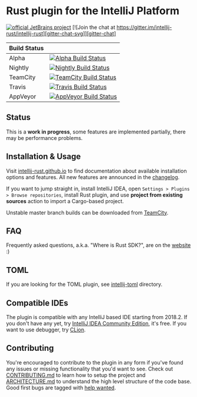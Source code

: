# Rust plugin for the IntelliJ Platform

[![official JetBrains project](http://jb.gg/badges/official-flat-square.svg)](https://confluence.jetbrains.com/display/ALL/JetBrains+on+GitHub)
[![Join the chat at https://gitter.im/intellij-rust/intellij-rust][gitter-chat-svg]][gitter-chat]


| Build Status |                                                                              |
|--------------|------------------------------------------------------------------------------|
| Alpha        | [![Alpha Build Status][alpha-build-status-svg]][alpha-build-status]          |
| Nightly      | [![Nightly Build Status][nightly-build-status-svg]][nightly-build-status]    |
| TeamCity     | [![TeamCity Build Status][teamcity-build-status-svg]][teamcity-build-status] |
| Travis       | [![Travis Build Status][travis-build-status-svg]][travis-build-status]       |
| AppVeyor     | [![AppVeyor Build Status][appveyor-build-status-svg]][appveyor-build-status] |


## Status

This is a **work in progress**, some features are implemented partially, 
there may be performance problems.

## Installation & Usage

Visit [intellij-rust.github.io] to find documentation about available
installation options and features. All new features are announced in 
the [changelog](https://intellij-rust.github.io/thisweek/).

If you want to jump straight in, install IntelliJ IDEA, open `Settings > Plugins > Browse repositories`,
install Rust plugin, and use **project from existing sources** action to import a Cargo-based project.

Unstable master branch builds can be downloaded from [TeamCity].

## FAQ

Frequently asked questions, a.k.a. "Where is Rust SDK?", are on the [website] :)

## TOML

If you are looking for the TOML plugin, see [intellij-toml] directory.

## Compatible IDEs

The plugin is compatible with any IntelliJ based IDE starting from 2018.2. 
If you don't have any yet, try [IntelliJ IDEA Community Edition](https://www.jetbrains.com/idea/), it's free.
If you want to use debugger, try [CLion](https://www.jetbrains.com/clion/).

## Contributing

You're encouraged to contribute to the plugin in any form if you've found any
issues or missing functionality that you'd want to see. Check out
[CONTRIBUTING.md] to learn how to setup the project and [ARCHITECTURE.md] to
understand the high level structure of the code base. Good first bugs are tagged
with [help wanted].

[intellij-rust.github.io]: https://intellij-rust.github.io/docs/
[website]: https://intellij-rust.github.io/docs/faq.html
[help wanted]: https://github.com/intellij-rust/intellij-rust/labels/help%20wanted
[CONTRIBUTING.md]: CONTRIBUTING.md
[ARCHITECTURE.md]: ARCHITECTURE.md
[TeamCity]: https://teamcity.jetbrains.com/guestAuth/repository/download/IntellijIdeaPlugins_Rust_CurrentIdea_TestsRust/.lastSuccessful/intellij-rust-0.2.0.{build.number}-181.zip
[intellij-toml]: intellij-toml/

<!-- Badges -->
[gitter-chat]: https://gitter.im/intellij-rust/intellij-rust
[gitter-chat-svg]: https://badges.gitter.im/Join%20Chat.svg

[travis-build-status]: https://travis-ci.org/intellij-rust/intellij-rust?branch=master
[travis-build-status-svg]: https://travis-ci.org/intellij-rust/intellij-rust.svg?branch=master

[appveyor-build-status]: https://ci.appveyor.com/project/intellij-rust/intellij-rust/branch/master
[appveyor-build-status-svg]: https://ci.appveyor.com/api/projects/status/xf8792c7p3637060?svg=true

[teamcity-build-status]: https://teamcity.jetbrains.com/viewType.html?buildTypeId=IntellijIdeaPlugins_Rust_CurrentIdea_TestsRust&guest=1
[teamcity-build-status-svg]: https://teamcity.jetbrains.com/app/rest/builds/buildType:IntellijIdeaPlugins_Rust_CurrentIdea_TestsRust/statusIcon.svg

[alpha-build-status]: https://teamcity.jetbrains.com/viewType.html?buildTypeId=IntellijIdeaPlugins_Rust_UploadAlphaRust&guest=1
[alpha-build-status-svg]: https://teamcity.jetbrains.com/app/rest/builds/buildType:IntellijIdeaPlugins_Rust_UploadAlphaRust/statusIcon.svg

[nightly-build-status]: https://teamcity.jetbrains.com/viewType.html?buildTypeId=IntellijIdeaPlugins_Rust_UploadNightlyRust&guest=1
[nightly-build-status-svg]: https://teamcity.jetbrains.com/app/rest/builds/buildType:IntellijIdeaPlugins_Rust_UploadNightlyRust/statusIcon.svg

